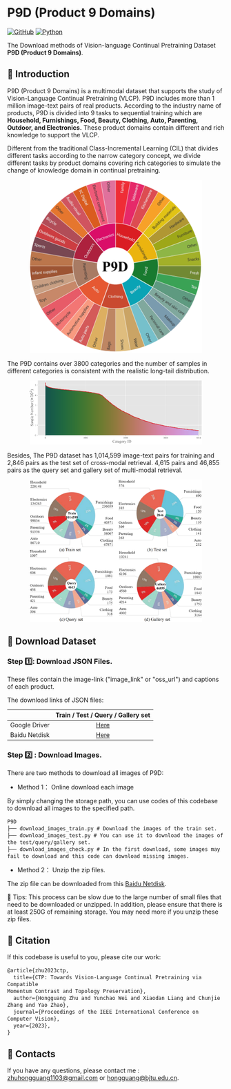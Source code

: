# P9D (Product 9 Domains) 
[![GitHub](https://img.shields.io/badge/license-MIT-green)](https://github.com/KevinLight831/P9D/blob/main/LICENSE)
[![Python](https://img.shields.io/badge/python-3.7-blue.svg?style=flat-square&logo=python&color=3776AB&logoColor=3776AB)](https://www.python.org/)


The Download methods of Vision-language Continual Pretraining Dataset **P9D (Product 9 Domains)**.

## 🎨 Introduction
P9D (Product 9 Domains) is a multimodal dataset that supports the study of Vision-Language Continual Pretraining (VLCP).
P9D includes more than 1 million image-text pairs of real products. According to the industry name of products, P9D is divided into 9 tasks to sequential training which are **Household, Furnishings, Food, Beauty, Clothing, Auto, Parenting, Outdoor, and Electronics.** These product domains contain different and rich knowledge to support the VLCP. 

Different from the traditional Class-Incremental Learning (CIL) that divides different tasks according to the narrow category concept, we divide different tasks by product domains covering rich categories to simulate the change of knowledge domain in continual pretraining. 

<p align="center"><img src="figs/P9D.png" alt="P9D" width="400"/></p>

The P9D contains over 3800 categories and the number of samples in different categories is consistent with the realistic long-tail distribution.

<p align="center"><img src="figs/distribution.png" alt="distribution" width="400"/></p>

Besides, The P9D dataset has 1,014,599 image-text pairs for training and 2,846 pairs as the test set of cross-modal retrieval. 4,615 pairs and 46,855 pairs as the query set and gallery set of multi-modal retrieval. 

<p align="center"><img src="figs/datasplit.png" alt="datasplit" width="400"/></p>

##  :open_file_folder: Download Dataset
### Step :one:: Download JSON Files. 
These files contain the image-link ("image_link" or "oss_url") and captions of each product.

The download links of JSON files:

|     | Train / Test / Query / Gallery set |
|:-------- |:------------:| 
|Google Driver| [Here](https://drive.google.com/file/d/1nGpNS2GPLawMYiNNR8Z9AKlJWfYtmLJh/view?usp=drive_link) | 
|Baidu Netdisk| [Here](https://pan.baidu.com/s/19uLDfcWpEcp2ZG4GMN3Vxg?pwd=9fm8)| 


### Step :two: : Download Images. 

There are two methods to download all images of P9D: 

- Method 1： Online download each image
  
By simply changing the storage path, you can use codes of this codebase to download all images to the specified path. 
```
P9D
├── download_images_train.py # Download the images of the train set.
├── download_images_test.py # You can use it to download the images of the test/query/gallery set.
├── download_images_check.py # In the first download, some images may fail to download and this code can download missing images.

```


- Method 2： Unzip the zip files.

The zip file can be downloaded from this [Baidu Netdisk](https://pan.baidu.com/s/1NXn_5TA53B2gqcHXR-ZFbQ?pwd=ezgk).



:pushpin: Tips: 
This process can be slow due to the large number of small files that need to be downloaded or unzipped. In addition, please ensure that there is at least 250G of remaining storage. You may need more if you unzip these zip files.


## :pencil: Citation
If this codebase is useful to you, please cite our work:
```
@article{zhu2023ctp,
  title={CTP: Towards Vision-Language Continual Pretraining via Compatible
Momentum Contrast and Topology Preservation},
  author={Hongguang Zhu and Yunchao Wei and Xiaodan Liang and Chunjie Zhang and Yao Zhao},
  journal={Proceedings of the IEEE International Conference on Computer Vision},
  year={2023},
}
```
## :panda_face: Contacts
If you have any questions, please contact me : zhuhongguang1103@gmail.com or hongguang@bjtu.edu.cn.
